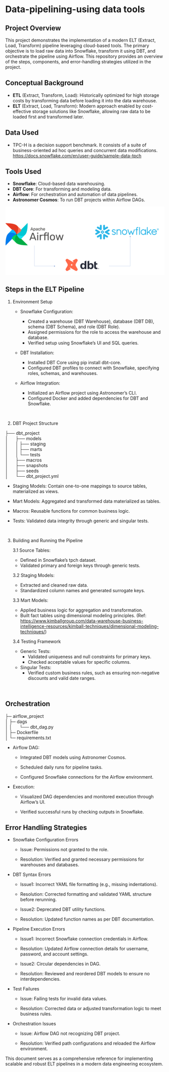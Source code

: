 # Data-pipelining-using data tools

## Project Overview

This project demonstrates the implementation of a modern ELT (Extract, Load, Transform) pipeline leveraging cloud-based tools. The primary objective is to load raw data into Snowflake, transform it using DBT, and orchestrate the pipeline using Airflow. This repository provides an overview of the steps, components, and error-handling strategies utilized in the project.

## Conceptual Background

- **ETL** (Extract, Transform, Load): Historically optimized for high storage costs by transforming data before loading it into the data warehouse.
- **ELT** (Extract, Load, Transform): Modern approach enabled by cost-effective storage solutions like Snowflake, allowing raw data to be loaded first and transformed later.

## Data Used

- TPC-H is a decision support benchmark. It consists of a suite of business-oriented ad hoc queries and concurrent data modifications. https://docs.snowflake.com/en/user-guide/sample-data-tpch
  
## Tools Used

- **Snowflake**: Cloud-based data warehousing.
- **DBT Core**: For transforming and modeling data.
- **Airflow**: For orchestration and automation of data pipelines.
- **Astronomer Cosmos**: To run DBT projects within Airflow DAGs.

![img](img/workflow.png)

## Steps in the ELT Pipeline

1. Environment Setup
   - Snowflake Configuration:
     - Created a warehouse (DBT Warehouse), database (DBT DB), schema (DBT Schema), and role (DBT Role).
     - Assigned permissions for the role to access the warehouse and database.
     - Verified setup using Snowflake’s UI and SQL queries.
       
    - DBT Installation:
       - Installed DBT Core using pip install dbt-core.
       - Configured DBT profiles to connect with Snowflake, specifying roles, schemas, and warehouses.
         
   - Airflow Integration:
      - Initialized an Airflow project using Astronomer’s CLI.
      - Configured Docker and added dependencies for DBT and Snowflake.

<br/>

2. DBT Project Structure

├── dbt_project <br/>
│    &nbsp;&nbsp; &nbsp;  ├── models <br/>
│    &nbsp;&nbsp; &nbsp;  │   ├── staging <br/>
│    &nbsp;&nbsp; &nbsp;  │   ├── marts <br/>
│    &nbsp;&nbsp; &nbsp;  │   └── tests <br/>
│    &nbsp;&nbsp; &nbsp;  ├── macros <br/>
│    &nbsp;&nbsp; &nbsp;  ├── snapshots <br/>
│    &nbsp;&nbsp; &nbsp;  ├── seeds <br/>
│    &nbsp;&nbsp; &nbsp;  └── dbt_project.yml <br/>

- Staging Models: Contain one-to-one mappings to source tables, materialized as views.

- Mart Models: Aggregated and transformed data materialized as tables.

- Macros: Reusable functions for common business logic.

- Tests: Validated data integrity through generic and singular tests.

<br/>

3. Building and Running the Pipeline

   3.1 Source Tables:
   - Defined in Snowflake’s tpch dataset.
   - Validated primary and foreign keys through generic tests.

   3.2 Staging Models:
   - Extracted and cleaned raw data.
   - Standardized column names and generated surrogate keys.

   3.3 Mart Models:
   - Applied business logic for aggregation and transformation.
   - Built fact tables using dimensional modeling principles. (Ref: https://www.kimballgroup.com/data-warehouse-business-intelligence-resources/kimball-techniques/dimensional-modeling-techniques/)

   3.4 Testing Framework
   - Generic Tests:
     - Validated uniqueness and null constraints for primary keys.
     - Checked acceptable values for specific columns.
   - Singular Tests:
     - Verified custom business rules, such as ensuring non-negative discounts and valid date ranges.

<br/>

## Orchestration

├─ airflow_project <br/>
│      ├─ dags <br/>
│      │ &nbsp; &nbsp;&nbsp;   └── dbt_dag.py <br/>
│      ├─ Dockerfile <br/>
│      └─ requirements.txt <br/>

- Airflow DAG:

  - Integrated DBT models using Astronomer Cosmos.

  - Scheduled daily runs for pipeline tasks.

  - Configured Snowflake connections for the Airflow environment.

- Execution:

  - Visualized DAG dependencies and monitored execution through Airflow’s UI.

  - Verified successful runs by checking outputs in Snowflake.



## Error Handling Strategies

- Snowflake Configuration Errors

  - Issue: Permissions not granted to the role.

  - Resolution: Verified and granted necessary permissions for warehouses and databases.

- DBT Syntax Errors

  - Issue1: Incorrect YAML file formatting (e.g., missing indentations).

  - Resolution: Corrected formatting and validated YAML structure before rerunning.

  - Issue2: Deprecated DBT utility functions.

  - Resolution: Updated function names as per DBT documentation.

- Pipeline Execution Errors

  - Issue1: Incorrect Snowflake connection credentials in Airflow.

  - Resolution: Updated Airflow connection details for username, password, and account settings.

  - Issue2: Circular dependencies in DAG.

  - Resolution: Reviewed and reordered DBT models to ensure no interdependencies.

- Test Failures

  - Issue: Failing tests for invalid data values.

  - Resolution: Corrected data or adjusted transformation logic to meet business rules.

- Orchestration Issues

  - Issue: Airflow DAG not recognizing DBT project.

  - Resolution: Verified path configurations and reloaded the Airflow environment.



This document serves as a comprehensive reference for implementing scalable and robust ELT pipelines in a modern data engineering ecosystem.

